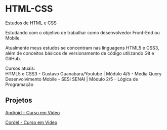 # HTML-CSS
 Estudos de HTML e CSS

Estudando com o objetivo de trabalhar como desenvolvedor Front-End ou Mobile.

Atualmente meus estudos se concentram nas linguagens HTML5 e CSS3, além de conceitos básicos de versionamento de código utilizando Git e GitHub.

Cursos atuais: <br>
HTML5 e CSS3 - Gustavo Guanabara/Youtube | Módulo 4/5 - Media Query <br>
Desenvolvimento Mobile - SESI SENAI | Módulo 2/5 - Lógica de Programação

## Projetos 

<a href="https://rodolfomcosta.github.io/projeto-android/" target="_blank">Android - Curso em Video</a>

<a href="https://rodolfomcosta.github.io/projeto-cordel/" target="_blank">Cordel - Curso em Video</a>